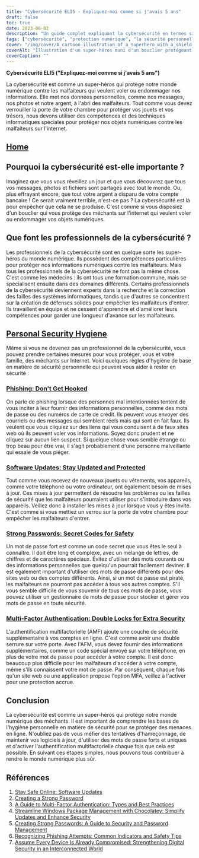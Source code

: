 ```yaml
---
title: "Cybersécurité ELI5 - Expliquez-moi comme si j'avais 5 ans"
draft: false
toc: true
date: 2023-06-02
description: "Un guide complet expliquant la cybersécurité en termes simples, soulignant son importance, les pratiques d'hygiène personnelle en matière de sécurité et le rôle des professionnels de la cybersécurité."
tags: ["cybersécurité", "protection numérique", "la sécurité personnelle", "cybermenaces", "les professionnels de la cybersécurité", "hameçonnage", "mises à jour du logiciel", "des mots de passe forts", "authentification multifactorielle", "sécurité en ligne", "monde numérique", "cyberattaques", "la sécurité de l'information", "sécurité internet", "protection des données", "vie privée en ligne", "cyberdéfense", "cyber hygiène", "conseils de sécurité en ligne", "cyber sensibilisation", "cyberéducation", "prévention de la cybercriminalité", "cyber-résilience", "pratiques en ligne sécurisées", "vie privée numérique", "guide de la cybersécurité", "les bases de la cybersécurité", "sensibilisation à la cybersécurité", "conseils en matière de cybersécurité", "meilleures pratiques en matière de cybersécurité", "la cybersécurité pour les débutants"]
cover: "/img/cover/A_cartoon_illustration_of_a_superhero_with_a_shield_protecting_a_digital.png"
coverAlt: "Illustration d'un super-héros muni d'un bouclier protégeant le monde numérique des pirates informatiques et des cyber-menaces."
coverCaption: ""
---
```


**Cybersécurité ELI5 ("Expliquez-moi comme si j'avais 5 ans")**

La cybersécurité est comme un super-héros qui protège notre monde numérique contre les malfaiteurs qui veulent voler ou endommager nos informations. Elle met nos données personnelles, comme nos messages, nos photos et notre argent, à l'abri des malfaiteurs. Tout comme vous devez verrouiller la porte de votre chambre pour protéger vos jouets et vos trésors, nous devons utiliser des compétences et des techniques informatiques spéciales pour protéger nos objets numériques contre les malfaiteurs sur l'internet.

## [Home](/cyber-security-career-playbook-start/)

## Pourquoi la cybersécurité est-elle importante ?

Imaginez que vous vous réveillez un jour et que vous découvrez que tous vos messages, photos et fichiers sont partagés avec tout le monde. Ou, plus effrayant encore, que tout votre argent a disparu de votre compte bancaire ! Ce serait vraiment terrible, n'est-ce pas ? La cybersécurité est là pour empêcher que cela ne se produise. C'est comme si vous disposiez d'un bouclier qui vous protège des méchants sur l'internet qui veulent voler ou endommager vos objets numériques.

## Que font les professionnels de la cybersécurité ?

Les professionnels de la cybersécurité sont en quelque sorte les super-héros du monde numérique. Ils possèdent des compétences particulières pour protéger nos informations numériques contre les malfaiteurs. Mais tous les professionnels de la cybersécurité ne font pas la même chose. C'est comme les médecins : ils ont tous une formation commune, mais se spécialisent ensuite dans des domaines différents. Certains professionnels de la cybersécurité deviennent experts dans la recherche et la correction des failles des systèmes informatiques, tandis que d'autres se concentrent sur la création de défenses solides pour empêcher les malfaiteurs d'entrer. Ils travaillent en équipe et ne cessent d'apprendre et d'améliorer leurs compétences pour garder une longueur d'avance sur les malfaiteurs.

## [Personal Security Hygiene](https://simeononsecurity.com/articles/why-you-should-assume-every-device-you-touch-is-compromised/)

Même si vous ne devenez pas un professionnel de la cybersécurité, vous pouvez prendre certaines mesures pour vous protéger, vous et votre famille, des méchants sur Internet. Voici quelques règles d'hygiène de base en matière de sécurité personnelle qui peuvent vous aider à rester en sécurité :

### [Phishing: Don't Get Hooked](https://simeononsecurity.com/articles/what-is-a-common-indicator-of-a-phishing-attempt/)

On parle de phishing lorsque des personnes mal intentionnées tentent de vous inciter à leur fournir des informations personnelles, comme des mots de passe ou des numéros de carte de crédit. Ils peuvent vous envoyer des courriels ou des messages qui semblent réels mais qui sont en fait faux. Ils veulent que vous cliquiez sur des liens qui vous conduisent à de faux sites web où ils peuvent voler vos informations. Soyez donc prudent et ne cliquez sur aucun lien suspect. Si quelque chose vous semble étrange ou trop beau pour être vrai, il s'agit probablement d'une personne malveillante qui essaie de vous piéger.

### [Software Updates: Stay Updated and Protected](https://simeononsecurity.com/articles/why-you-should-be-using-chocolatey-for-windows-package-management/)

Tout comme vous recevez de nouveaux jouets ou vêtements, vos appareils, comme votre téléphone ou votre ordinateur, ont également besoin de mises à jour. Ces mises à jour permettent de résoudre les problèmes ou les failles de sécurité que les malfaiteurs pourraient utiliser pour s'introduire dans vos appareils. Veillez donc à installer les mises à jour lorsque vous y êtes invité. C'est comme si vous mettiez un verrou sur la porte de votre chambre pour empêcher les malfaiteurs d'entrer.

### [Strong Passwords: Secret Codes for Safety](https://simeononsecurity.com/articles/how-to-create-strong-passwords/)

Un mot de passe fort est comme un code secret que vous êtes le seul à connaître. Il doit être long et complexe, avec un mélange de lettres, de chiffres et de caractères spéciaux. Évitez d'utiliser des mots courants ou des informations personnelles que quelqu'un pourrait facilement deviner. Il est également important d'utiliser des mots de passe différents pour des sites web ou des comptes différents. Ainsi, si un mot de passe est piraté, les malfaiteurs ne pourront pas accéder à tous vos autres comptes. S'il vous semble difficile de vous souvenir de tous ces mots de passe, vous pouvez utiliser un gestionnaire de mots de passe pour stocker et gérer vos mots de passe en toute sécurité.

### [Multi-Factor Authentication: Double Locks for Extra Security](https://simeononsecurity.com/articles/what-are-the-diferent-kinds-of-factors-in-mfa/)

L'authentification multifactorielle (AMF) ajoute une couche de sécurité supplémentaire à vos comptes en ligne. C'est comme avoir une double serrure sur votre porte. Avec l'AFM, vous devez fournir des informations supplémentaires, comme un code spécial envoyé sur votre téléphone, en plus de votre mot de passe pour accéder à votre compte. Il est donc beaucoup plus difficile pour les malfaiteurs d'accéder à votre compte, même s'ils connaissent votre mot de passe. Par conséquent, chaque fois qu'un site web ou une application propose l'option MFA, veillez à l'activer pour une protection accrue.

## Conclusion

La cybersécurité est comme un super-héros qui protège notre monde numérique des méchants. Il est important de comprendre les bases de l'hygiène personnelle en matière de sécurité pour se protéger des menaces en ligne. N'oubliez pas de vous méfier des tentatives d'hameçonnage, de maintenir vos logiciels à jour, d'utiliser des mots de passe forts et uniques et d'activer l'authentification multifactorielle chaque fois que cela est possible. En suivant ces étapes simples, nous pouvons tous contribuer à rendre le monde numérique plus sûr.

## Références

1. [Stay Safe Online: Software Updates](https://www.staysafeonline.org/stay-safe-online/keep-a-clean-machine/software-updates/)
2. [Creating a Strong Password](https://www.us-cert.gov/ncas/tips/ST04-002)
3. [A Guide to Multi-Factor Authentication: Types and Best Practices](https://simeononsecurity.com/articles/what-are-the-diferent-kinds-of-factors-in-mfa/)
4. [Streamline Windows Package Management with Chocolatey: Simplify Updates and Enhance Security](https://simeononsecurity.com/articles/why-you-should-be-using-chocolatey-for-windows-package-management/)
5. [Creating Strong Passwords: A Guide to Security and Password Management](https://simeononsecurity.com/articles/how-to-create-strong-passwords/)
6. [Recognizing Phishing Attempts: Common Indicators and Safety Tips](https://simeononsecurity.com/articles/what-is-a-common-indicator-of-a-phishing-attempt/)
7. [Assume Every Device Is Already Compromised: Strengthening Digital Security in an Interconnected World](https://simeononsecurity.com/articles/why-you-should-assume-every-device-you-touch-is-compromised/)